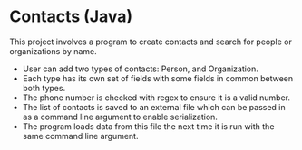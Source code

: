 # Contacts (Java)

This project involves a program to create contacts and search for people or organizations by name.

* User can add two types of contacts: Person, and Organization. 
* Each type has its own set of fields with some fields in common between both types. 
* The phone number is checked with regex to ensure it is a valid number. 
* The list of contacts is saved to an external file which can be passed in as a command line argument to enable serialization.
* The program loads data from this file the next time it is run with the same command line argument.
